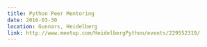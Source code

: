 ```yaml
---
title: Python Peer Mentoring
date: 2016-03-30
location: Gunnars, Heidelberg
link: http://www.meetup.com/HeidelbergPython/events/229552319/
---
```

